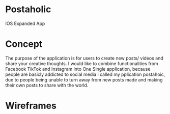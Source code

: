 # Postaholic
IOS Expanded App

# Concept
The purpose of the application is for users to
create new posts/ videos and share your creative thoughts.
I would like to combine functionalities from
Facebook TikTok and Instagram into One Single 
application, because people are basicly addicted to social media
i called my pplication postahoic, due to people being unable to turn away from new posts
made and making their own posts to share with the world.

# Wireframes
